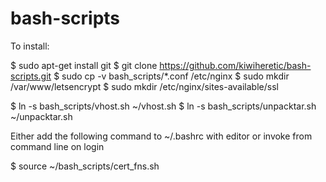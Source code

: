 # bash-scripts

To install:

$ sudo apt-get install git
$ git clone https://github.com/kiwiheretic/bash-scripts.git
$ sudo cp -v bash\_scripts/\*.conf  /etc/nginx
$ sudo mkdir /var/www/letsencrypt
$ sudo mkdir /etc/nginx/sites-available/ssl

$ ln -s bash\_scripts/vhost.sh ~/vhost.sh
$ ln -s bash\_scripts/unpacktar.sh ~/unpacktar.sh

Either add the following command to ~/.bashrc with editor or invoke from command line on login

$ source ~/bash\_scripts/cert\_fns.sh
